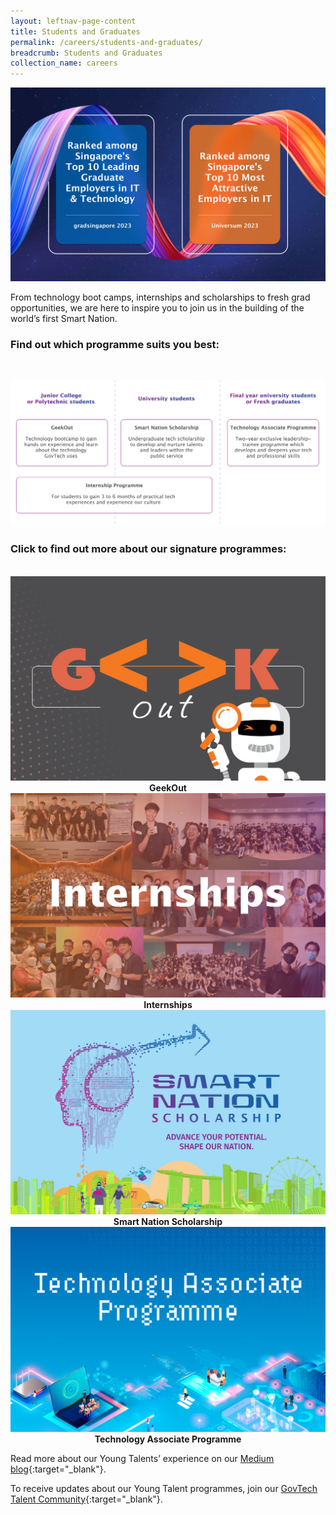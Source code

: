 ```yaml
---
layout: leftnav-page-content
title: Students and Graduates
permalink: /careers/students-and-graduates/
breadcrumb: Students and Graduates
collection_name: careers
---
```


![GovTech is a top ten tech employer](/images/careers/YT-Awards-2023.png)

From technology boot camps, internships and scholarships to fresh grad opportunities, we are here to inspire you to join us in the building of the world’s first Smart Nation. 

### Find out which programme suits you best:
<br>

![GovTech Students and Graduates Programmes](/images/careers/govtech-students-and-graduates-programmes.png)


### Click to find out more about our signature programmes:
<br>

<div class="row">
  <div class="col" style="text-align: center">
    <a href="/careers/students-and-graduates/geekout" target="_blank">
      <img src="/images/careers/GeekOut-card.png" alt="GeekOut" /></a>
    <figcaption><b>GeekOut</b></figcaption>
  </div>

  <div class="col" style="text-align: center">
    <a href="/careers/students-and-graduates/internships" target="_blank">
      <img src="/images/careers/Internships-card.png" alt="Internships" /></a>
    <figcaption><b>Internships</b></figcaption>
  </div>
	
  <div class="col" style="text-align: center">
    <a href="/careers/students-and-graduates/smart-nation-scholarship" target="_blank">
      <img src="/images/careers/SNS-card-2.png" alt="Smart Nation Scholarship" /></a>
    <figcaption><b>Smart Nation Scholarship</b></figcaption>
  </div>
	
  <div class="col" style="text-align: center">
     <a href="/careers/students-and-graduates/technology-associate-programme" target="_blank">
      <img src="/images/careers/TAP-thumbnail.png" alt="Technology Associate Programme" /></a>
    <figcaption><b>Technology Associate Programme</b></figcaption>
  </div>
</div>

Read more about our Young Talents’ experience on our [Medium blog](https://medium.com/ytpo-govtech){:target="_blank"}.

To receive updates about our Young Talent programmes, join our [GovTech Talent Community](https://go.gov.sg/govtechtalentcommunity){:target="_blank"}.

